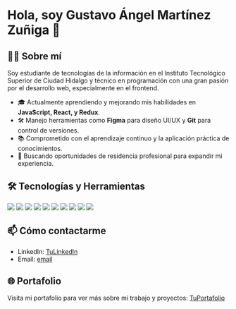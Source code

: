 # Hola, soy Gustavo Ángel Martínez Zuñiga 👋

## 👨‍💻 Sobre mí
Soy estudiante de tecnologías de la información en el Instituto Tecnológico Superior de Ciudad Hidalgo y técnico en programación con una gran pasión por el desarrollo web, especialmente en el frontend.

- 🎓 Actualmente aprendiendo y mejorando mis habilidades en **JavaScript, React, y Redux**.
- 🛠️ Manejo herramientas como **Figma** para diseño UI/UX y **Git** para control de versiones.
- 📚 Comprometido con el aprendizaje continuo y la aplicación práctica de conocimientos.
- 💼 Buscando oportunidades de residencia profesional para expandir mi experiencia.

## 🛠 Tecnologías y Herramientas
![](https://img.shields.io/badge/Code-HTML-orange)
![](https://img.shields.io/badge/Style-CSS-blue)
![](https://img.shields.io/badge/Code-JavaScript-yellow)
![](https://img.shields.io/badge/Framework-React-61DAFB)
![](https://img.shields.io/badge/State_Management-Redux-764ABC)
![](https://img.shields.io/badge/Backend-PHP-purple)
![](https://img.shields.io/badge/Database-MySQL-4479A1)
![](https://img.shields.io/badge/Design-Figma-red)
![](https://img.shields.io/badge/Version_Control-Git-orange)
![](https://img.shields.io/badge/Preprocessor-Sass-CC6699)

## 📫 Cómo contactarme
- LinkedIn: [TuLinkedIn](https://www.linkedin.com/in/gustavo-%C3%A1ngel-mart%C3%ADnez-zu%C3%B1iga-9b442025a/)
- Email: [email](gustavoangel.martinez.ce28@gmail.com)

## 🌐 Portafolio
Visita mi portafolio para ver más sobre mi trabajo y proyectos: [TuPortafolio](angel1t0.github.io)


